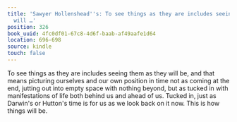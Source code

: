 ```yaml
---
title: 'Sawyer Hollenshead''s: To see things as they are includes seeing them as they
  will …'
position: 326
book_uuid: 4fc0df01-67c8-4d6f-baab-af49aafe1d64
location: 696-698
source: kindle
touch: false
---
```


To see things as they are includes seeing them as they will be, and that means picturing ourselves and our own position in time not as coming at the end, jutting out into empty space with nothing beyond, but as tucked in with manifestations of life both behind us and ahead of us. Tucked in, just as Darwin's or Hutton's time is for us as we look back on it now. This is how things will be.
